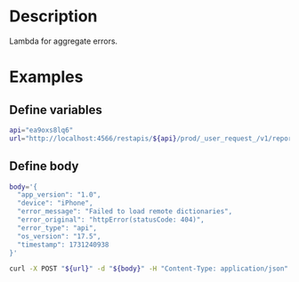 # Description

Lambda for aggregate errors.

# Examples
## Define variables

```bash
api="ea9oxs8lq6"
url="http://localhost:4566/restapis/${api}/prod/_user_request_/v1/reports"
```

## Define body
```bash
body='{
  "app_version": "1.0",
  "device": "iPhone",
  "error_message": "Failed to load remote dictionaries",
  "error_original": "httpError(statusCode: 404)",
  "error_type": "api",
  "os_version": "17.5",
  "timestamp": 1731240938
}'

curl -X POST "${url}" -d "${body}" -H "Content-Type: application/json"
```
